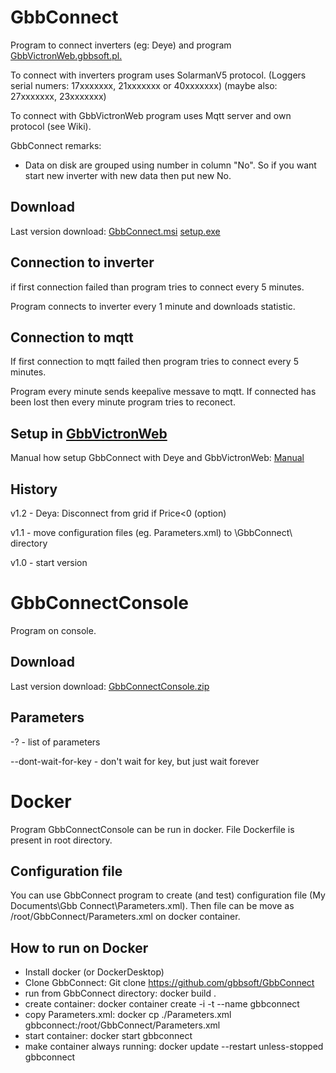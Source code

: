 # GbbConnect

Program to connect inverters (eg: Deye) and program [GbbVictronWeb.gbbsoft.pl.](https://gbbvictronweb.gbbsoft.pl/)

To connect with inverters program uses SolarmanV5 protocol. (Loggers serial numers: 17xxxxxxx, 21xxxxxxx or 40xxxxxxx) (maybe also: 27xxxxxxx, 23xxxxxxx)

To connect with GbbVictronWeb program uses Mqtt server and own protocol (see Wiki).

GbbConnect remarks:
- Data on disk are grouped using number in column "No". So if you want start new inverter with new data then put new No.

## Download

Last version download: [GbbConnect.msi](http://www.gbbsoft.pl/!download/GbbConnect/GbbConnectSetup.msi) [setup.exe](http://www.gbbsoft.pl/!download/GbbConnect/setup.exe)

## Connection to inverter

if first connection failed than program tries to connect every 5 minutes.

Program connects to inverter every 1 minute and downloads statistic.

## Connection to mqtt

If first connection to mqtt failed then program tries to connect every 5 minutes.

Program every minute sends keepalive messave to mqtt. If connected has been lost then every minute program tries to reconect.

## Setup in [GbbVictronWeb](https://gbbvictronweb.gbbsoft.pl/)

Manual how setup GbbConnect with Deye and GbbVictronWeb: [Manual](https://gbbvictronweb.gbbsoft.pl/Manual?Filters.Id=8)

## History

v1.2 - Deya: Disconnect from grid if Price<0 (option)

v1.1 - move configuration files (eg. Parameters.xml) to <MyDocuments>\GbbConnect\ directory

v1.0 - start version

# GbbConnectConsole

Program on console.

## Download

Last version download: [GbbConnectConsole.zip](http://www.gbbsoft.pl/!download/GbbConnect/GbbConnectConsole.zip)

## Parameters

-? - list of parameters

--dont-wait-for-key -  don't wait for key, but just wait forever

# Docker

Program GbbConnectConsole can be run in docker. File Dockerfile is present in root directory.

## Configuration file

You can use GbbConnect program to create (and test) configuration file (My Documents\Gbb Connect\Parameters.xml). Then file can be move as /root/GbbConnect/Parameters.xml on docker container.

## How to run on Docker

- Install docker (or DockerDesktop)
- Clone GbbConnect: Git clone https://github.com/gbbsoft/GbbConnect
- run from GbbConnect directory: docker build .
- create container: docker container create -i -t --name gbbconnect <your image ID>
- copy Parameters.xml: docker cp ./Parameters.xml gbbconnect:/root/GbbConnect/Parameters.xml
- start container: docker start gbbconnect
- make container always running: docker update --restart unless-stopped gbbconnect
  
